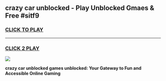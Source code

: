 
## crazy car unblocked - Play Unblocked Gmaes & Free #sitf9
<h3>
<a href="https://news.freeplayer.one?title=crazy_car_unblocked&ref=26F">CLICK TO PLAY</a></h3>
<hr>

<h3>
<a href="https://news.freeplayer.one?title=crazy_car_unblocked&ref=26F">CLICK 2 PLAY</a>
  
</h3>

<a href="https://news.freeplayer.one?title=crazy_car_unblocked&ref=26F/"><img src="https://clearcache.store/games.png"></a>


**crazy car unblocked games unblocked: Your Gateway to Fun and Accessible Online Gaming**
